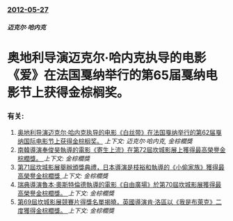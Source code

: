 ### [2012-05-27](/news/2012/05/27/index.md)

##### 迈克尔·哈内克
#  奥地利导演迈克尔·哈内克执导的电影《爱》在法国戛纳举行的第65届戛纳电影节上获得金棕榈奖。




### 有关:

1. [奥地利导演迈克尔·哈内克执导的电影《白丝带》在法国戛纳举行的第62届戛纳国际电影节上获得金棕榈奖。](/news/2009/05/25/奥地利导演迈克尔-哈内克执导的电影-白丝带-在法国戛纳举行的第62届戛纳国际电影节上获得金棕榈奖.md) _上下文: 迈克尔·哈内克, 金棕櫚獎_
2. [南韓導演奉俊昊執導的電影《寄生上流》在第72屆坎城影展上獲得最高榮譽金棕櫚獎。 ](/news/2019/05/26/南韓導演奉俊昊執導的電影-寄生上流-在第72屆坎城影展上獲得最高榮譽金棕櫚獎.md) _上下文: 金棕櫚獎_
3. [第71屆坎城影展舉辦頒獎典禮，日本導演是枝裕和執導的《小偷家族》獲得最高榮譽金棕櫚獎 ](/news/2018/05/19/第71屆坎城影展舉辦頒獎典禮-日本導演是枝裕和執導的-小偷家族-獲得最高榮譽金棕櫚獎.md) _上下文: 金棕櫚獎_
4. [瑞典導演魯本·奧斯特倫德執導的電影《自由廣場》於第70屆坎城影展獲得最高榮譽金棕櫚獎。 ](/news/2017/05/28/瑞典導演魯本-奧斯特倫德執導的電影-自由廣場-於第70屆坎城影展獲得最高榮譽金棕櫚獎.md) _上下文: 金棕櫚獎_
5. [第69屆坎城影展競賽片得獎名單揭曉，英國導演肯·洛區以《我是布萊克》二度獲得金棕櫚獎。 ](/news/2016/05/22/第69屆坎城影展競賽片得獎名單揭曉-英國導演肯-洛區以-我是布萊克-二度獲得金棕櫚獎.md) _上下文: 金棕櫚獎_
